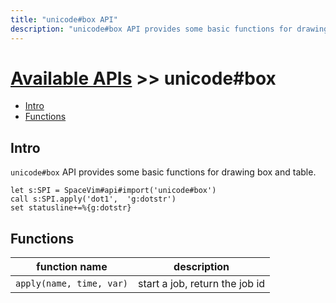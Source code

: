 ```yaml
---
title: "unicode#box API"
description: "unicode#box API provides some basic functions for drawing box."
---
```


# [Available APIs](../../) >> unicode#box

<!-- vim-markdown-toc GFM -->

- [Intro](#intro)
- [Functions](#functions)

<!-- vim-markdown-toc -->

## Intro

`unicode#box` API provides some basic functions for drawing box and table.

```vim
let s:SPI = SpaceVim#api#import('unicode#box')
call s:SPI.apply('dot1',  'g:dotstr')
set statusline+=%{g:dotstr}
```

## Functions

| function name            | description                    |
| ------------------------ | ------------------------------ |
| `apply(name, time, var)` | start a job, return the job id |

